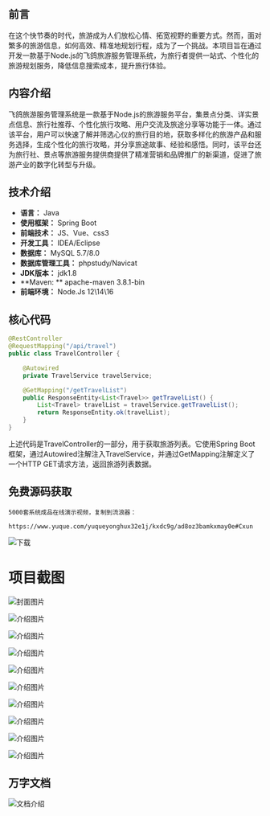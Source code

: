 ## 前言

在这个快节奏的时代，旅游成为人们放松心情、拓宽视野的重要方式。然而，面对繁多的旅游信息，如何高效、精准地规划行程，成为了一个挑战。本项目旨在通过开发一款基于Node.js的飞鸽旅游服务管理系统，为旅行者提供一站式、个性化的旅游规划服务，降低信息搜索成本，提升旅行体验。

## 内容介绍

飞鸽旅游服务管理系统是一款基于Node.js的旅游服务平台，集景点分类、详实景点信息、旅行社推荐、个性化旅行攻略、用户交流及旅途分享等功能于一体。通过该平台，用户可以快速了解并筛选心仪的旅行目的地，获取多样化的旅游产品和服务选择，生成个性化的旅行攻略，并分享旅途故事、经验和感悟。同时，该平台还为旅行社、景点等旅游服务提供商提供了精准营销和品牌推广的新渠道，促进了旅游产业的数字化转型与升级。

## 技术介绍

- **语言：** Java
- **使用框架：** Spring Boot
- **前端技术：** JS、Vue、css3
- **开发工具：** IDEA/Eclipse
- **数据库：** MySQL 5.7/8.0
- **数据库管理工具：** phpstudy/Navicat
- **JDK版本：** jdk1.8
- **Maven: ** apache-maven 3.8.1-bin
- **前端环境：** Node.Js 12\14\16

## 核心代码

```java
@RestController
@RequestMapping("/api/travel")
public class TravelController {

    @Autowired
    private TravelService travelService;

    @GetMapping("/getTravelList")
    public ResponseEntity<List<Travel>> getTravelList() {
        List<Travel> travelList = travelService.getTravelList();
        return ResponseEntity.ok(travelList);
    }
}
```

上述代码是TravelController的一部分，用于获取旅游列表。它使用Spring Boot框架，通过Autowired注解注入TravelService，并通过GetMapping注解定义了一个HTTP GET请求方法，返回旅游列表数据。

## 免费源码获取

```
5000套系统成品在线演示视频，复制到流浪器： 
```
```
https://www.yuque.com/yuqueyonghux32e1j/kxdc9g/ad8oz3bamkxmay0e#Cxun
```
![下载](https://img12.360buyimg.com/ddimg/jfs/t1/339687/11/1349/28408/68ad865fF412d7877/adaa650483a100f2.jpg)

# 项目截图

![封面图片](https://img13.360buyimg.com/ddimg/jfs/t1/325214/2/17399/141929/68bda32dFc28daceb/a955aa83cdcfe52f.jpg)

![介绍图片](https://img11.360buyimg.com/ddimg/jfs/t1/322590/18/11273/95069/68bda304F4165d300/fc6a7501be26bbe2.jpg)

![介绍图片](https://img13.360buyimg.com/ddimg/jfs/t1/331242/31/10396/128117/68bda305Fef9cae14/eba3158f7c4e90a1.jpg)

![介绍图片](https://img11.360buyimg.com/ddimg/jfs/t1/328803/37/17529/37042/68bda306Fb8a19e22/3280454e2de59374.jpg)

![介绍图片](https://img14.360buyimg.com/ddimg/jfs/t1/331358/16/10630/84850/68bda307F49532672/b35fc6f712cc18a8.jpg)

![介绍图片](https://img11.360buyimg.com/ddimg/jfs/t1/326554/12/17506/41330/68bda307F7d55cb71/b234612da1363f6b.jpg)

![介绍图片](https://img12.360buyimg.com/ddimg/jfs/t1/337323/12/8121/18611/68bda308F082e4af7/a03f5b8c6684878b.jpg)

![介绍图片](https://img12.360buyimg.com/ddimg/jfs/t1/328437/34/17464/50090/68bda308Fcf362e57/2d16e3fad881c67d.jpg)

![介绍图片](https://img13.360buyimg.com/ddimg/jfs/t1/325059/31/17372/20541/68bda309F1a2c4f0c/d5fdf448fafba821.jpg)

![介绍图片](https://img13.360buyimg.com/ddimg/jfs/t1/337419/23/8144/18957/68bda309F5fc9cbc6/d139654a2bb782a7.jpg)


## 万字文档
![文档介绍](https://img14.360buyimg.com/ddimg/jfs/t1/338393/1/3576/156947/68b1ad0cF74dc525c/ff9cd6c574295685.jpg)
